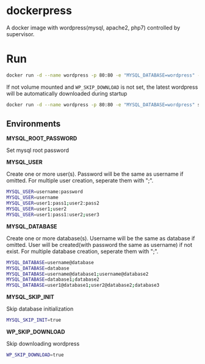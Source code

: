 # dockerpress
A docker image with wordpress(mysql, apache2, php7) controlled by supervisor.

# Run

```bash
docker run -d --name wordpress -p 80:80 -e "MYSQL_DATABASE=wordpress" -v /var/opt/wordpress:/var/www/localhost/htdocs seancheung/dockerpress:latest
```

If not volume mounted and `WP_SKIP_DOWNLOAD` is not set, the latest wordpress will be automatically downloaded during startup

```bash
docker run -d --name wordpress -p 80:80 -e "MYSQL_DATABASE=wordpress" seancheung/dockerpress:latest
```

## Environments

**MYSQL_ROOT_PASSWORD**

Set mysql root password

**MYSQL_USER**

Create one or more user(s). Password will be the same as username if omitted. For multiple user creation, seperate them with ";".

```bash
MYSQL_USER=username:password
MYSQL_USER=username
MYSQL_USER=user1:pass1;user2:pass2
MYSQL_USER=user1;user2
MYSQL_USER=user1:pass1:user2;user3
```

**MYSQL_DATABASE**

Create one or more database(s). Username will be the same as database if omitted. User will be created(with password the same as username) if not exist. For multiple database creation, seperate them with ";".

```bash
MYSQL_DATABASE=username@database
MYSQL_DATABASE=database
MYSQL_DATABASE=username@database1;username@database2
MYSQL_DATABASE=database1;database2
MYSQL_DATABASE=user1@database1;user2@database2;database3
```

**MYSQL_SKIP_INIT**

Skip database initialization

```bash
MYSQL_SKIP_INIT=true
```

**WP_SKIP_DOWNLOAD**

Skip downloading wordpress

```bash
WP_SKIP_DOWNLOAD=true
```
